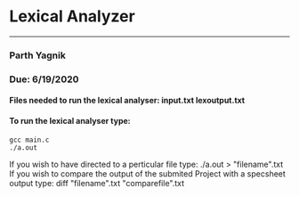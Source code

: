 # Lexical Analyzer
---

### Parth Yagnik
### Due: 6/19/2020


#### Files needed to run the lexical analyser: input.txt lexoutput.txt



#### To run the lexical analyser type:
``` 
gcc main.c
./a.out
```
If you wish to have directed to a perticular file type: ./a.out > "filename".txt
If you wish to compare the output of the submited Project with a specsheet output type: diff "filename".txt "comparefile".txt
